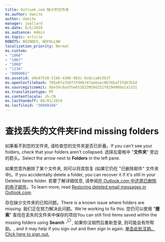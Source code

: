 ```yaml
---
title: Outlook.com 缺少的文件夹
ms.author: daeite
author: daeite
manager: joallard
ms.date: 6/6/2019
ms.audience: Admin
ms.topic: article
ROBOTS: NOINDEX, NOFOLLOW
localization_priority: Normal
ms.custom:
- "1066"
- "1067"
- "1068"
- "1134"
- "8000061"
ms.assetid: e8e87530-51b6-4386-983c-8c8cca0c5b3f
ms.openlocfilehash: f05e8fa7b973fd4b747aebaac0b76baf3fd67b2d
ms.sourcegitcommit: 6be59c8adfbe651833959d251f829496be1a1331
ms.translationtype: MT
ms.contentlocale: zh-CN
ms.lasthandoff: 08/01/2019
ms.locfileid: "36049166"
---
```

# <a name="find-missing-folders"></a><span data-ttu-id="8ae46-102">查找丢失的文件夹</span><span class="sxs-lookup"><span data-stu-id="8ae46-102">Find missing folders</span></span>

<span data-ttu-id="8ae46-103">如果看不到您的文件夹, 请检查您的文件夹是否已折叠。</span><span class="sxs-lookup"><span data-stu-id="8ae46-103">If you can't see your folders, check that your folders aren't collapsed.</span></span> <span data-ttu-id="8ae46-104">选择左窗格中 "**文件夹**" 旁边的箭头。</span><span class="sxs-lookup"><span data-stu-id="8ae46-104">Select the arrow next to **Folders** in the left pane.</span></span>
  
<span data-ttu-id="8ae46-105">如果您意外删除了某个文件夹, 则可以将其恢复 (如果它仍在 "已删除邮件" 文件夹中)。</span><span class="sxs-lookup"><span data-stu-id="8ae46-105">If you accidentally delete a folder, you can recover it if it's still in your Deleted Items folder.</span></span> <span data-ttu-id="8ae46-106">若要了解详细信息, 请参阅[在 Outlook.com 中还原已删除的电子邮件](https://support.office.com/article/cf06ab1b-ae0b-418c-a4d9-4e895f83ed50?wt.mc_id=Office_Outlook_com_Alchemy)。</span><span class="sxs-lookup"><span data-stu-id="8ae46-106">To learn more, read [Restoring deleted email messages in Outlook.com](https://support.office.com/article/cf06ab1b-ae0b-418c-a4d9-4e895f83ed50?wt.mc_id=Office_Outlook_com_Alchemy).</span></span>
  
<span data-ttu-id="8ae46-107">存在缺少文件夹的已知问题。</span><span class="sxs-lookup"><span data-stu-id="8ae46-107">There is a known issue where folders are missing.</span></span> <span data-ttu-id="8ae46-108">我们正在努力解决此问题。</span><span class="sxs-lookup"><span data-stu-id="8ae46-108">We're working to fix this.</span></span> <span data-ttu-id="8ae46-109">您仍可以使用 "**搜索**" 查找在丢失的文件夹中保存的项目</span><span class="sxs-lookup"><span data-stu-id="8ae46-109">You can still find items saved within the missing folders using **Search**</span></span> <img src='data:image/png;base64,iVBORw0KGgoAAAANSUhEUgAAABUAAAAVBAMAAABbObilAAAAKlBMVEX///+WqL7l6u8vUn8iR3azwNDCzNlObJFAYIkDLWNeeZuks8d7ka1thaRtSbf+AAAAS0lEQVQI12MgFjAdmVkKY6csYxK5AGUbAqWsIUzGBiARAmGzCwAJlgQwmyMARiDEEeoxzWEyQZivLAS3l8kQ4RplkDF4hRkWEvQSABbdDSdqA/J0AAAAAElFTkSuQmCC' /><span data-ttu-id="8ae46-110">, 如果你注销然后重新登录, 则可能会有所帮助。</span><span class="sxs-lookup"><span data-stu-id="8ae46-110">, and it may help if you sign out and then sign in again.</span></span> [<span data-ttu-id="8ae46-111">单击此处注销。</span><span class="sxs-lookup"><span data-stu-id="8ae46-111">Click here to sign out.</span></span>](https://login.live.com/logout.srf)

